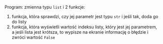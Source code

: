 Program:
zmienna typu ```list``` i 2 funkcje:

1. funkcja, która sprawdzi, czy jej parametr jest typu ```str``` i jeśli tak, doda go do listy
2. funkcja, która wyświetli wartość indeksu listy, który jest jej parametrem, a jeśli lista jest krótsza,
to wypisze na ekranie informację o błędzie i zwróci wartość ```False```
